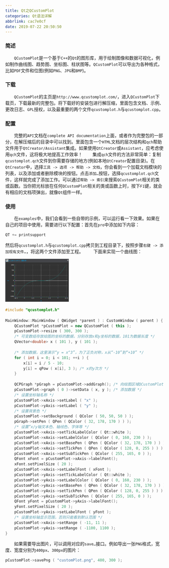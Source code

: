 ```yaml
---
title: Qt之QCustomPlot
categories: Qt语法详解
abbrlink: cac7e0cf
date: 2019-07-22 20:50:50
---
```

### 简述

&emsp;&emsp;`QCustomPlot`是一个基于`C++`的`Qt`的图形库，用于绘制图像和数据可视化，例如制作曲线图、趋势图、坐标图、柱状图等。`QCustomPlot`可以导出为各种格式，比如`PDF`文件和位图(例如`PNG`、`JPG`和`BMP`)。
<!--more-->
### 下载

&emsp;&emsp;`QCustomPlot`的主页是`http://www.qcustomplot.com/`，进入`QCustomPlot`下载页，下载最新的完整包。将下载好的安装包进行解压缩，里面包含文档、示例、更改日志、`GPL`授权，以及最重要的两个文件`qcustomplot.h`与`qcustomplot.cpp`。

### 配置

&emsp;&emsp;完整的`API`文档在`complete API documentation`上面，或者作为完整包的一部分，在解压缩后的目录中可以找到。里面包含一个`HTML`文档的层次结构和`qch`帮助文件用于`QtCreator/Assistant`集成。如果使用`QtCreator`或`Assistant`，应考虑使用`qch`文件，这将极大地提高工作效率！
&emsp;&emsp;集成`qch`文件的方法非常简单：复制`qcustomplot.qch`文件到你需要存储的地方(例如本地`QtCreator`配置目录)。在`QtCreator`中，选择`工具 -> 选项 -> 帮助 -> 文档`，你会看到一个加载文档模块的列表，以及添加或者删除模块的按钮。点击`添加…`按钮，选择`qcustomplot.qch`文件，这样就完成了添加工作。可以通过`帮助 -> 索引`来搜索`QCustomPlot`相关的类或函数。当你把光标放在任何`QCustomPlot`相关的类或函数上时，按下`F1`键，就会有相应的文档项弹出，就像`Qt`组件一样。

### 使用

&emsp;&emsp;在`examples`中，我们会看到一些自带的示例，可以运行看一下效果。如果在自己的项目中使用，需要进行以下配置：首先在`pro`中添加如下内容：

``` cpp
QT += printsupport
```

然后将`qcustomplot.h`与`qcustomplot.cpp`拷贝到工程目录下，按照步骤`右键 -> 添加现有文件…`，将这两个文件添加至工程。
&emsp;&emsp;下面来实现一个曲线图：

<img src="./Qt之QCustomPlot/1.png"  width="40%">

``` cpp
#include "qcustomplot.h"
​
MainWindow::MainWindow ( QWidget *parent ) : CustomWindow ( parent ) {
    QCustomPlot *pCustomPlot = new QCustomPlot ( this );
    pCustomPlot->resize ( 300, 300 );
    /* 可变数组存放绘图的坐标的数据，分别存放x和y坐标的数据，101为数据长度 */
    QVector<double> x ( 101 ), y ( 101 );
​
    /* 添加数据，这里演示“y = x^3”，为了正负对称，x从“-10”到“+10” */
    for ( int i = 0; i < 101; ++i ) {
        x[i] = i / 5 - 10;
        y[i] = qPow ( x[i], 3 ); /* x的y次方 */
    }
​
    QCPGraph *pGraph = pCustomPlot->addGraph(); /* 向绘图区域QCustomPlot添加一条曲线 */
    pCustomPlot->graph ( 0 )->setData ( x, y ); /* 添加数据 */
    /* 设置坐标轴名称 */
    pCustomPlot->xAxis->setLabel ( "x" );
    pCustomPlot->yAxis->setLabel ( "y" );
    /* 设置背景色 */
    pCustomPlot->setBackground ( QColor ( 50, 50, 50 ) );
    pGraph->setPen ( QPen ( QColor ( 32, 178, 170 ) ) );
    /* 设置“x/y轴文本色、轴线色、字体等 */
    pCustomPlot->xAxis->setTickLabelColor ( Qt::white );
    pCustomPlot->xAxis->setLabelColor ( QColor ( 0, 160, 230 ) );
    pCustomPlot->xAxis->setBasePen ( QPen ( QColor ( 32, 178, 170 ) ) );
    pCustomPlot->xAxis->setTickPen ( QPen ( QColor ( 128, 0, 255 ) ) );
    pCustomPlot->xAxis->setSubTickPen ( QColor ( 255, 165, 0 ) );
    QFont xFont = pCustomPlot->xAxis->labelFont();
    xFont.setPixelSize ( 20 );
    pCustomPlot->xAxis->setLabelFont ( xFont );
    pCustomPlot->yAxis->setTickLabelColor ( Qt::white );
    pCustomPlot->yAxis->setLabelColor ( QColor ( 0, 160, 230 ) );
    pCustomPlot->yAxis->setBasePen ( QPen ( QColor ( 32, 178, 170 ) ) );
    pCustomPlot->yAxis->setTickPen ( QPen ( QColor ( 128, 0, 255 ) ) );
    pCustomPlot->yAxis->setSubTickPen ( QColor ( 255, 165, 0 ) );
    QFont yFont = pCustomPlot->yAxis->labelFont();
    yFont.setPixelSize ( 20 );
    pCustomPlot->yAxis->setLabelFont ( yFont );
    /* 设置坐标轴显示范围，否则只能看到默认范围 */
    pCustomPlot->xAxis->setRange ( -11, 11 );
    pCustomPlot->yAxis->setRange ( -1100, 1100 );
}
```

&emsp;&emsp;如果需要导出图片，可以调用对应的`save…`接口。例如导出一张`PNG`格式，宽度、宽度分别为`400px`、`300px`的图片：

``` cpp
pCustomPlot->savePng ( "customPlot.png", 400, 300 );
```